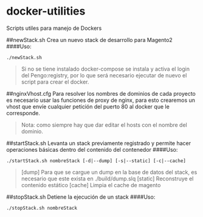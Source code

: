 # docker-utilities
Scripts utiles para manejo de Dockers

##newStack.sh
Crea un nuevo stack de desarrollo para Magento2
####Uso:
```
./newStack.sh
```

> Si no se tiene instalado docker-compose se instala y activa el login del Pengo:registry, por lo que será necesario ejecutar de nuevo el script para crear el docker.

##nginxVhost.cfg
Para resolver los nombres de dominios de cada proyecto es necesario usar las funciones de proxy de nginx, para esto crearemos un vhost que envíe cualquier petición del puerto 80 al docker que le corresponde.
> Nota: como siempre hay que dar editar el hosts con el nombre del dominio.

##startStack.sh
Levanta un stack previamente registrado y permite hacer operaciones básicas dentro del contenido del contenedor
####Uso:
```
./startStack.sh nombreStack [-d|--dump] [-s|--static] [-c|--cache]
```
> [dump] Para que se cargue un dump en la base de datos del stack, es necesario que este exista en ./build/dump.slq
> [static] Reconstruye el contenido estático
> [cache] Limpia el cache de magento

##stopStack.sh
Detiene la ejecución de un stack
####Uso:
```
./stopStack.sh nombreStack
```
